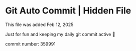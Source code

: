 # Git Auto Commit | Hidden File

This file was added Feb 12, 2025

Just for fun and keeping my daily git commit active 🤪

commit number: 359991
